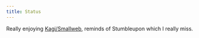 ```yaml
---
title: Status
---
```


Really enjoying [Kagi/Smallweb](https://kagi.com/smallweb/), reminds of Stumbleupon which I really miss.
